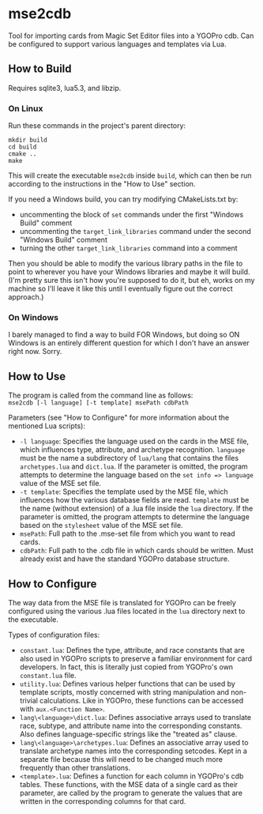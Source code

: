 # mse2cdb
Tool for importing cards from Magic Set Editor files into a YGOPro cdb. Can be configured to support various languages and templates via Lua.

## How to Build
Requires sqlite3, lua5.3, and libzip.
### On Linux
Run these commands in the project's parent directory:
```
mkdir build
cd build
cmake ..
make
```
This will create the executable `mse2cdb` inside `build`, which can then be run according to the instructions in the "How to Use" section.

If you need a Windows build, you can try modifying CMakeLists.txt by: 

* uncommenting the block of `set` commands under the first "Windows Build" comment
* uncommenting the `target_link_libraries` command under the second "Windows Build" comment
* turning the other `target_link_libraries` command into a comment

Then you should be able to modify the various library paths in the file to point to wherever you have your Windows libraries and maybe it will build.  
(I'm pretty sure this isn't how you're supposed to do it, but eh, works on my machine so I'll leave it like this until I eventually figure out the correct approach.)
### On Windows
I barely managed to find a way to build FOR Windows, but doing so ON Windows is an entirely different question for which I don't have an answer right now. Sorry.

## How to Use
The program is called from the command line as follows:  
`mse2cdb [-l language] [-t template] msePath cdbPath`

Parameters (see "How to Configure" for more information about the mentioned Lua scripts):

* `-l language`: Specifies the language used on the cards in the MSE file, which influences type, attribute, and archetype recognition. `language` must be the name a subdirectory of `lua/lang` that contains the files `archetypes.lua` and `dict.lua`. If the parameter is omitted, the program attempts to determine the language based on the `set info => language` value of the MSE set file. 
* `-t template`: Specifies the template used by the MSE file, which influences how the various database fields are read. `template` must be the name (without extension) of a .lua file inside the `lua` directory. If the parameter is omitted, the program attempts to determine the language based on the `stylesheet` value of the MSE set file.
* `msePath`: Full path to the .mse-set file from which you want to read cards.
* `cdbPath`: Full path to the .cdb file in which cards should be written. Must already exist and have the standard YGOPro database structure.

## How to Configure
The way data from the MSE file is translated for YGOPro can be freely configured using the various .lua files located in the `lua` directory next to the executable.

Types of configuration files:

* `constant.lua`: Defines the type, attribute, and race constants that are also used in YGOPro scripts to preserve a familiar environment for card developers. In fact, this is literally just copied from YGOPro's own `constant.lua` file.
* `utility.lua`: Defines various helper functions that can be used by template scripts, mostly concerned with string manipulation and non-trivial calculations. Like in YGOPro, these functions can be accessed with `aux.<Function Name>`.
* `lang\<language>\dict.lua`: Defines associative arrays used to translate race, subtype, and attribute name into the corresponding constants. Also defines language-specific strings like the "treated as" clause.
* `lang\<language>\archetypes.lua`: Defines an associative array used to translate archetype names into the corresponding setcodes. Kept in a separate file because this will need to be changed much more frequently than other translations.
* `<template>.lua`: Defines a function for each column in YGOPro's cdb tables. These functions, with the MSE data of a single card as their parameter, are called by the program to generate the values that are written in the corresponding columns for that card.
